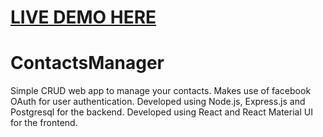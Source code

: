 # [LIVE DEMO HERE](https://friendly-poitras-0d56fb.netlify.com/)

# ContactsManager
Simple CRUD web app to manage your contacts. Makes use of facebook OAuth for user authentication. 
Developed using Node.js, Express.js and Postgresql for the backend. 
Developed using React and React Material UI for the frontend.

